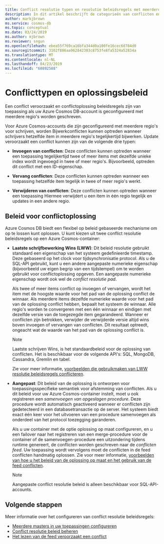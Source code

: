 ```yaml
---
title: Conflict resolutie typen en resolutie beleidsregels met meerdere schrijven regio's in Azure Cosmos DB
description: In dit artikel beschrijft de categorieën van conflicten en het conflict resolutie beleidsregels in Azure Cosmos DB.
author: markjbrown
ms.service: cosmos-db
ms.topic: conceptual
ms.date: 03/24/2019
ms.author: mjbrown
ms.reviewer: sngun
ms.openlocfilehash: ebea55f769ca16bfa344d0a100fe16cec6d784d0
ms.sourcegitcommit: 3102f886aa962842303c8753fe8fa5324a52834a
ms.translationtype: MT
ms.contentlocale: nl-NL
ms.lasthandoff: 04/23/2019
ms.locfileid: "60892588"
---
```

# <a name="conflict-types-and-resolution-policies"></a>Conflicttypen en oplossingsbeleid

Een conflict veroorzaakt en conflictoplossing beleidsregels zijn van toepassing als uw Azure Cosmos DB-account is geconfigureerd met meerdere regio's worden geschreven.

Voor Azure Cosmos-accounts die zijn geconfigureerd met meerdere regio's voor schrijven, worden Bijwerkconflicten kunnen optreden wanneer schrijvers hetzelfde item in meerdere regio's tegelijkertijd bijwerken. Update veroorzaakt een conflict kunnen zijn van de volgende drie typen:

* **Invoegen van conflicten**: Deze conflicten kunnen optreden wanneer een toepassing tegelijkertijd twee of meer items met dezelfde unieke index wordt ingevoegd in twee of meer regio's. Bijvoorbeeld, optreden dit conflict met een ID-eigenschap.

* **Vervang conflicten**: Deze conflicten kunnen optreden wanneer een toepassing hetzelfde item tegelijk in twee of meer regio's werkt.

* **Verwijderen van conflicten**: Deze conflicten kunnen optreden wanneer een toepassing Hiermee verwijdert u een item in één regio tegelijk en updates in een andere regio.

## <a name="conflict-resolution-policies"></a>Beleid voor conflictoplossing

Azure Cosmos DB biedt een flexibel op beleid gebaseerde mechanisme om op te lossen kunt oplossen. U kunt kiezen uit twee conflict resolutie beleidsregels op een Azure Cosmos-container:

- **Laatste schrijfbewerking Wins (LWW)**: Dit beleid resolutie gebruikt standaard een eigenschap van het systeem gedefinieerde timestamp. Deze gebaseerd op het clock voor tijdsynchronisatie protocol. Als u de SQL-API gebruikt, kunt u een andere aangepaste numerieke eigenschap (bijvoorbeeld uw eigen begrip van een tijdstempel) om te worden gebruikt voor conflictoplossing opgeven. Een aangepaste numerieke eigenschap wordt ook wel de *conflict resolutie pad*. 

  Als twee of meer items conflict op invoegen of vervangen, wordt het item met de hoogste waarde voor het pad van de oplossing conflict de winnaar. Als meerdere items dezelfde numerieke waarde voor het pad van de oplossing conflict hebben, bepaalt het systeem de winnaar. Alle regio's worden te convergeren met een één winnaar en eindigen met dezelfde versie van de toegezegde item gegarandeerd. Wanneer er conflicten zijn betrokken, verwijder de verwijderde versie altijd wins boven invoegen of vervangen van conflicten. Dit resultaat optreedt, ongeacht wat de waarde van het pad van de oplossing conflict is.

  > [!NOTE]
  > Laatste schrijven Wins, is het standaardbeleid voor de oplossing van conflicten. Het is beschikbaar voor de volgende API's: SQL, MongoDB, Cassandra, Gremlin en tabel.

  Zie voor meer informatie, [voorbeelden die gebruikmaken van LWW resolutie beleidsregels conflicteren](how-to-manage-conflicts.md).

- **Aangepast**: Dit beleid van de oplossing is ontworpen voor toepassingsspecifieke semantiek voor afstemming van conflicten. Als u dit beleid voor uw Azure Cosmos-container instelt, moet u ook registreren een *samenvoegen van opgeslagen procedure*. Deze procedure wordt automatisch geactiveerd wanneer er conflicten zijn gedetecteerd in een databasetransactie op de server. Het systeem biedt exact één keer voor het uitvoeren van een procedure samenvoegen als onderdeel van het protocol toezegging garanderen.  

  Als u uw container met de optie oplossing op maat configureren, en u een failover naar het registreren van een merge-procedure voor de container of de samenvoegen-procedure een uitzondering tijdens runtime genereert, de conflicten worden geschreven naar de *conflicten feed*. Uw toepassing wordt vervolgens moet de conflicten in de feed conflicten handmatig oplossen. Zie voor meer informatie, [voorbeelden van hoe u het beleid van de oplossing op maat en het gebruik van de feed conflicten](how-to-manage-conflicts.md).

  > [!NOTE]
  > Aangepaste conflict resolutie beleid is alleen beschikbaar voor SQL-API-accounts.

## <a name="next-steps"></a>Volgende stappen

Meer informatie over het configureren van conflict resolutie beleidsregels:

* [Meerdere masters in uw toepassingen configureren](how-to-multi-master.md)
* [Conflict resolutie beleid beheren](how-to-manage-conflicts.md)
* [Het lezen van de feed veroorzaakt een conflict](how-to-manage-conflicts.md#read-from-conflict-feed)

